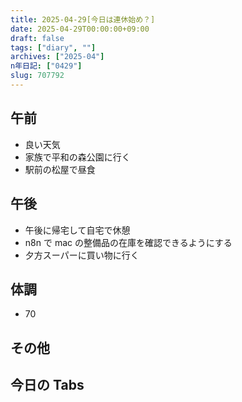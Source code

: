 ```yaml
---
title: 2025-04-29[今日は連休始め？]
date: 2025-04-29T00:00:00+09:00
draft: false
tags: ["diary", ""]
archives: ["2025-04"]
n年日記: ["0429"]
slug: 707792
---
```


## 午前

- 良い天気
- 家族で平和の森公園に行く
- 駅前の松屋で昼食

## 午後

- 午後に帰宅して自宅で休憩
- n8n で mac の整備品の在庫を確認できるようにする
- 夕方スーパーに買い物に行く

## 体調

- 70

## その他

## 今日の Tabs
